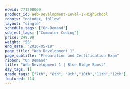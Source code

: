 ```yaml
---
ecwid: 771298009
product_id: Web-Development-Level-1-HighSchool
robots: "noindex, follow"
layout: "single"
schedule_tags: ["On-Demand"]
subject_tags: ["Computer Coding"]
price: 249.99
weight: "55"
end_date: "2026-05-18"
page_title: "Web Development 1"
page_subtitle: "Preparation and Certification Exam"
ribbon: "On Demand"
title: "Web Development 1 | Blue Ridge Boost"
day_tags: []
grade_tags: ["7th", "8th", "9th","10th","11th","12th"]
featured: 114
---
```

